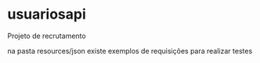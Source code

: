 # usuariosapi

Projeto de recrutamento

na pasta resources/json existe exemplos de requisições para realizar testes

